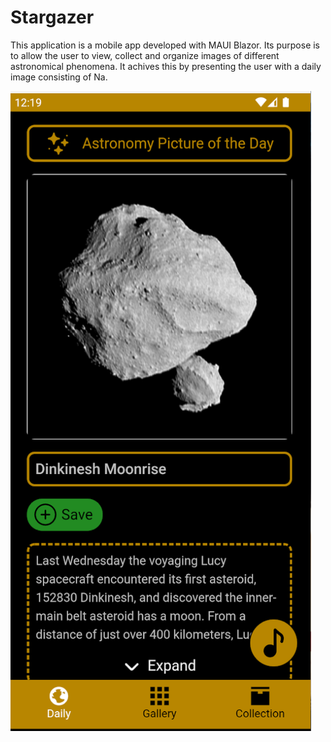 ﻿# Stargazer

This application is a mobile app developed with MAUI Blazor. Its purpose is to allow the user to view, collect and organize images of different astronomical phenomena. It achives this by presenting the user with a daily image consisting of Na. 

 ![Daily Page](./Screenshots/Daily.png)
